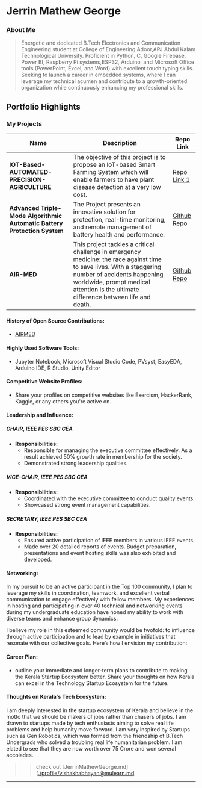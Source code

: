 # Jerrin Mathew George  

### About Me

> Energetic and dedicated B.Tech Electronics and Communication Engineering student at College of Engineering Adoor,APJ Abdul Kalam Technological University. Proficient in Python, C, Google Firebase, Power BI, Raspberry Pi systems,ESP32, Arduino, and Microsoft Office tools (PowerPoint, Excel, and Word) with excellent touch typing skills. Seeking to launch a career in embedded systems, where I can leverage my technical acumen and contribute to a growth-oriented organization while continuously enhancing my professional skills.



## Portfolio Highlights

### My Projects

| Name                | Description                                                               | Repo Link                                                      |
|---------------------|---------------------------------------------------------------------------|----------------------------------------------------------------|
| **IOT-Based-AUTOMATED-PRECISION-AGRICULTURE**  | The objective of this project is to propose an IoT-based Smart Farming System which will enable farmers to have plant disease detection at a very low cost. | [Repo Link 1](https://github.com/jerrinmg/IOT-Based-AUTOMATED-PRECISION-AGRICULTURE) |
| **Advanced Triple-Mode Algorithmic Automatic Battery Protection System**  | The Project presents an innovative solution for protection, real-time monitoring, and remote management of battery health and performance. | [Github Repo](https://github.com/jerrinmg/Advanced-Triple-Mode-Algorithmic-Automatic-Battery-Protection-System/tree/main) |
| **AIR-MED**  | This project tackles a critical challenge in emergency medicine: the race against time to save lives. With a staggering number of accidents happening worldwide, prompt medical attention is the ultimate difference between life and death.| [Github Repo](https://github.com/Anantha9004/AIR-MED) |



#### History of Open Source Contributions:

- [AIRMED](https://github.com/Anantha9004/AIR-MED)

#### Highly Used Software Tools:

- Jupyter Notebook, Microsoft Visual Studio Code, PVsyst, EasyEDA, Arduino IDE, R Studio, Unity Editor

#### Competitive Website Profiles:

- Share your profiles on competitive websites like Exercism, HackerRank, Kaggle, or any others you're active on.

#### Leadership and Influence:

##### CHAIR, IEEE PES SBC CEA
- **Responsibilities:**
  - Responsible for managing the executive committee effectively. As a result achieved 50% growth rate in membership for the society.
  - Demonstrated strong leadership qualities.

##### VICE-CHAIR, IEEE PES SBC CEA
- **Responsibilities:**
  - Coordinated with the executive committee to conduct quality events.
  - Showcased strong event management capabilities.

##### SECRETARY, IEEE PES SBC CEA
- **Responsibilities:**
  - Ensured active participation of IEEE members in various IEEE events.
  - Made over 20 detailed reports of events. Budget preparation, presentations and event hosting skills was also exhibited and developed.


#### Networking:

In my pursuit to be an active participant in the Top 100 community, I plan to leverage my skills in coordination, teamwork, and excellent verbal communication to engage effectively with fellow members. My experiences in hosting and participating in over 40 technical and networking events during my undergraduate education have honed my ability to work with diverse teams and enhance group dynamics.

I believe my role in this esteemed community would be twofold: to influence through active participation and to lead by example in initiatives that resonate with our collective goals. Here’s how I envision my contribution:

#### Career Plan:

- outline your immediate and longer-term plans to contribute to making the Kerala Startup Ecosystem better. Share your thoughts on how Kerala can excel in the Technology Startup Ecosystem for the future. 

#### Thoughts on Kerala's Tech Ecosystem:

I am deeply interested in the startup ecosystem of Kerala and believe in the motto that we should be makers of jobs rather than chasers of jobs. I am drawn to startups made by tech enthusiasts aiming to solve real life problems and help humanity move forward.  I am very inspired by Startups such as Gen Robotics, which was formed from the friendship of B.Tech Undergrads who solved a troubling real life humanitarian problem. I am elated to see that they are now worth over 75 Crore and won several accolades.


>  
>> check out [JerrinMathewGeorge.md]([./profile/vishakhabhayan@mulearn.md](https://github.com/jerrinmg/IEEE-LAUNCHPAD/blob/main/JerrinMathewGeorge.md) 

---
